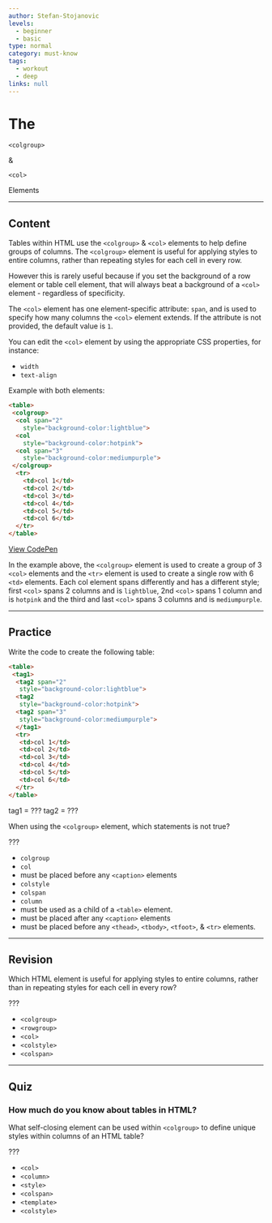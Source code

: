 ```yaml
---
author: Stefan-Stojanovic
levels:
  - beginner
  - basic
type: normal
category: must-know
tags:
  - workout
  - deep
links: null
---
```


# The 

`<colgroup>`

 & 

`<col>`

 Elements


---

## Content

Tables within HTML use the `<colgroup>` & `<col>` elements to help define groups of columns. The `<colgroup>` element is useful for applying styles to entire columns, rather than repeating styles for each cell in every row.

However this is rarely useful because if you set the background of a row element or table cell element, that will always beat a background of a `<col>` element - regardless of specificity.

The `<col>` element has one element-specific attribute: `span`, and is used to specify how many columns the `<col>` element extends. If the attribute is not provided, the default value is `1`.

You can edit the `<col>` element by using the appropriate CSS properties, for instance:

* `width`
* `text-align`

Example with both elements:

```html
<table>
 <colgroup>
  <col span="2"
    style="background-color:lightblue">
  <col
    style="background-color:hotpink">
  <col span="3"
    style="background-color:mediumpurple">
 </colgroup>
  <tr>
    <td>col 1</td>
    <td>col 2</td>
    <td>col 3</td>
    <td>col 4</td>
    <td>col 5</td>
    <td>col 6</td>
  </tr>
</table>
```

[View CodePen](https://codepen.io/enkidevs/pen/bjWGNy)

In the example above, the `<colgroup>` element is used to create a group of 3 `<col>` elements and the `<tr>` element is used to create a single row with 6 `<td>` elements. Each col element spans differently and has a different style; first `<col>` spans 2 columns and is `lightblue`, 2nd `<col>` spans 1 column and is `hotpink` and the third and last `<col>` spans 3 columns and is `mediumpurple`.


---

## Practice

Write the code to create the following table:

```html
<table>
 <tag1>
  <tag2 span="2"
   style="background-color:lightblue">
  <tag2
   style="background-color:hotpink">
  <tag2 span="3"
   style="background-color:mediumpurple">
  </tag1>
  <tr>
   <td>col 1</td>
   <td>col 2</td>
   <td>col 3</td>
   <td>col 4</td>
   <td>col 5</td>
   <td>col 6</td>
  </tr>
</table>
```

tag1 = ???
tag2 = ???

When using the `<colgroup>` element, which statements is not true?

???

* `colgroup`
* `col`
* must be placed before any `<caption>` elements
* `colstyle`
* `colspan`
* `column`
* must be used as a child of a `<table>` element.
* must be placed after any `<caption>` elements
* must be placed before any `<thead>`, `<tbody>`, `<tfoot>`, & `<tr>` elements.


---

## Revision

Which HTML element is useful for applying styles to entire columns, rather than in repeating styles for each cell in every row?

???

* `<colgroup>`
* `<rowgroup>`
* `<col>`
* `<colstyle>`
* `<colspan>`


---

## Quiz

### How much do you know about tables in HTML?


What self-closing element can be used within `<colgroup>` to define unique styles within columns of an HTML table?

???

* `<col>`
* `<column>`
* `<style>`
* `<colspan>`
* `<template>`
* `<colstyle>`
